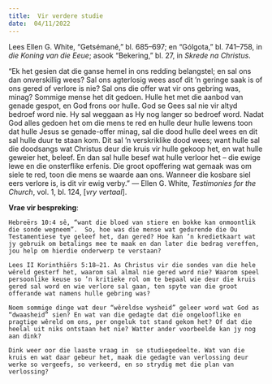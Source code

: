 ```yaml
---
title:  Vir verdere studie
date:  04/11/2022
---
```


Lees Ellen G. White, “Getsémané,” bl. 685–697; en “Gólgota,” bl. 741–758, in _die Koning van die Eeue_; asook “Bekering,” bl. 27, in _Skrede na Christus_.

“Ek het gesien dat die ganse hemel in ons redding belangstel; en sal ons dan onverskillig wees? Sal ons agterlosig wees asof dit ’n geringe saak is of ons gered of verlore is nie? Sal ons die offer wat vir ons gebring was, minag? Sommige mense het dit gedoen. Hulle het met die aanbod van genade gespot, en God frons oor hulle. God se Gees sal nie vir altyd bedroef word nie. Hy sal weggaan as Hy nog langer so bedroef word. Nadat God alles gedoen het om die mens te red en hulle deur hulle lewens toon dat hulle Jesus se genade-offer minag, sal die dood hulle deel wees en dit sal hulle duur te staan kom. Dit sal ’n verskriklike dood wees; want hulle sal die doodsangs wat Christus deur die kruis vir hulle gekoop het, en wat hulle geweier het, beleef. En dan sal hulle  besef wat hulle verloor het – die ewige lewe en die onsterflike erfenis. Die groot opoffering wat gemaak was om siele te red, toon die mens se waarde aan ons. Wanneer die kosbare siel eers verlore is, is dit vir ewig verby.” — Ellen G. White, _Testimonies for the Church_, vol. 1, bl. 124, [_vry vertaal_].

**Vrae vir bespreking**:

`Hebreërs 10:4 sê, “want die bloed van stiere en bokke kan onmoontlik die sonde wegneem”.  So, hoe was die mense wat gedurende die Ou Testamentiese tye geleef het, dan gered? Hoe kan ’n kredietkaart wat jy gebruik om betalings mee te maak en dan later die bedrag vereffen, jou help om hierdie onderwerp te verstaan?`

`Lees II Korinthiërs 5:18–21. As Christus vir die sondes van die hele wêreld gesterf het, waarom sal almal nie gered word nie? Waarom speel persoonlike keuse so ’n kritieke rol om te bepaal wie deur die kruis gered sal word en wie verlore sal gaan, ten spyte van die groot offerande wat namens hulle gebring was?`

`Noem sommige dinge wat deur “wêreldse wysheid” geleer word wat God as “dwaasheid” sien? En wat van die gedagte dat die ongelooflike en pragtige wêreld om ons, per ongeluk tot stand gekom het? Of dat die heelal uit niks ontstaan het nie? Watter ander voorbeelde kan jy nog aan dink?`

`Dink weer oor die laaste vraag in  se studiegedeelte. Wat van die kruis en wat daar gebeur het, maak die gedagte van verlossing deur werke so vergeefs, so verkeerd, en so strydig met die plan van verlossing?`